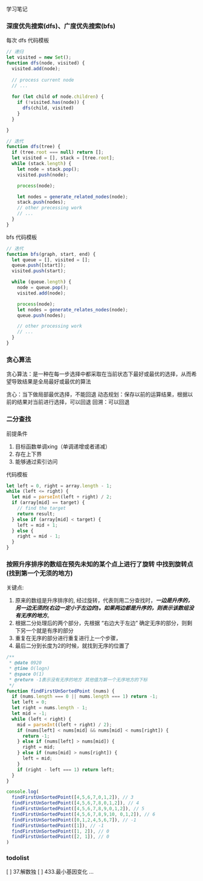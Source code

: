 学习笔记

### 深度优先搜索(dfs)、广度优先搜索(bfs)

每次
dfs 代码模板
```javascript
// 递归
let visited = new Set();
function dfs(node, visited) {
  visited.add(node);
  
  // process current node
  // ...
  
  for (let child of node.children) {
    if (!visited.has(node)) {
      dfs(child, visited)
    }
  }

}

// 迭代
function dfs(tree) {
  if (tree.root === null) return [];
  let visited = [], stack = [tree.root];
  while (stack.length) {
    let node = stack.pop();
    visited.push(node);

    process(node);

    let nodes = generate_related_nodes(node);
    stack.push(nodes);
    // other precessing work
    // ...
  }
}

```
bfs 代码模板
```javascript
// 迭代
function bfs(graph, start, end) {
  let queue = [], visited = [];
  queue.push([start]);
  visited.push(start);

  while (queue.length) {
    node = queue.pop();
    visited.add(node);

    process(node);
    let nodes = generate_relates_nodes(node);
    queue.push(nodes);

    // other processing work
    // ...
  }
}
```

### 贪心算法

贪心算法：是一种在每一步选择中都采取在当前状态下最好或最优的选择，从而希望导致结果是全局最好或最优的算法

贪心：当下做局部最优选择，不能回退
动态规划：保存以前的运算结果，根据以前的结果对当前进行选择，可以回退
回溯：可以回退

### 二分查找

前提条件
1. 目标函数单调xing（单调递增或者递减）
2. 存在上下界
3. 能够通过索引访问

代码模板
```javascript
let left = 0, right = array.length - 1;
while (left <= right) {
  let mid = parseInt(left + right) / 2;
  if (array[mid] == target) {
    // find the target
    return result;
  } else if (array[mid] < target) {
    left = mid + 1;
  } else {
    right = mid - 1;
  }
}
```

### 按照升序排序的数组在预先未知的某个点上进行了旋转 中找到旋转点(找到第一个无须的地方)

关键点:
1. 原来的数组是升序排序的, 经过旋转，代表则用二分查找时，***一边是升序的，另一边无须的(右边一定小于左边的)。如果两边都是升序的，则表示该数组没有无序的地方***。
2. 根据二分处理后的两个部分，先根据 “右边大于左边” 确定无序的部分，则剩下另一个就是有序的部分
4. 重复在无序的部分进行重复进行上一个步骤，
5. 最后二分到长度为2的时候，就找到无序的位置了

```javascript
/**
 * @date 0920
 * @time O(logn)
 * @space O(1)
 * @return -1表示没有无序的地方 其他值为第一个无序地方的下标
 */
function findFirstUnSortedPoint (nums) {
  if (nums.length === 0 || nums.length === 1) return -1;
  let left = 0;
  let right = nums.length - 1;
  let mid = -1;
  while (left < right) {
    mid = parseInt((left + right) / 2);
    if (nums[left] < nums[mid] && nums[mid] < nums[right]) {
      return -1;
    } else if (nums[left] > nums[mid]) {
      right = mid;
    } else if (nums[mid] > nums[right]) {
      left = mid;
    }
    if (right - left === 1) return left;
  }
}

console.log(
  findFirstUnSortedPoint([4,5,6,7,0,1,2]), // 3
  findFirstUnSortedPoint([4,5,6,7,8,0,1,2]), // 4
  findFirstUnSortedPoint([4,5,6,7,8,9,0,1,2]), // 5
  findFirstUnSortedPoint([4,5,6,7,8,9,10, 0,1,2]), // 6
  findFirstUnSortedPoint([0,1,2,4,5,6,7]), // -1
  findFirstUnSortedPoint([1]), // -1
  findFirstUnSortedPoint([1, 2]), // 0
  findFirstUnSortedPoint([2, 1]), // 0
)
```

### todolist 

[ ] 37.解数独
[ ] 433.最小基因变化
...